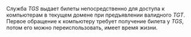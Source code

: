 Служба *TGS* выдает билеты непосредственно для доступа к компьютерам в текущем домене при предъявлении валидного *TGT*. Первое обращение к компьютеру требует получение билета у *TGS*, потом его можно переиспользовать, имеет время жизни.